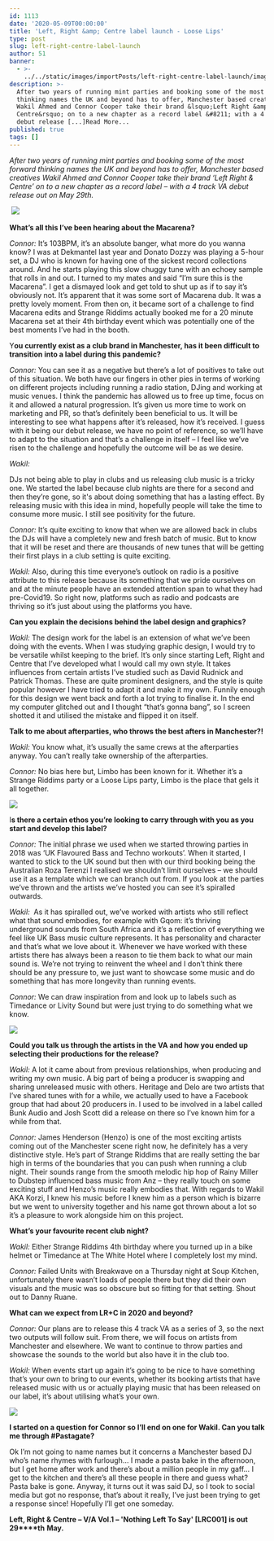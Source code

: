 ```yaml
---
id: 1113
date: '2020-05-09T00:00:00'
title: 'Left, Right &amp; Centre label launch - Loose Lips'
type: post
slug: left-right-centre-label-launch
author: 51
banner:
  - >-
    ../../static/images/importPosts/left-right-centre-label-launch/image1113.jpeg
description: >-
  After two years of running mint parties and booking some of the most forward
  thinking names the UK and beyond has to offer, Manchester based creatives
  Wakil Ahmed and Connor Cooper take their brand &lsquo;Left Right &amp;
  Centre&rsquo; on to a new chapter as a record label &#8211; with a 4 track VA
  debut release [...]Read More...
published: true
tags: []
---
```

_After two years of running mint parties and booking some of the most forward thinking names the UK and beyond has to offer, Manchester based creatives Wakil Ahmed and Connor Cooper take their brand ‘Left Right & Centre’ on to a new chapter as a record label – with a 4 track VA debut release out on May 29th._ 

 ![](/wp-content/uploads/live/img/wysiwyg/5eb7ff2379c7e.png)

**What’s all this I’ve been hearing about the Macarena?**

_Connor:_ It’s 103BPM, it’s an absolute banger, what more do you wanna know? I was at Dekmantel last year and Donato Dozzy was playing a 5-hour set, a DJ who is known for having one of the sickest record collections around. And he starts playing this slow chuggy tune with an echoey sample that rolls in and out. I turned to my mates and said “I’m sure this is the Macarena”. I get a dismayed look and get told to shut up as if to say it’s obviously not. It’s apparent that it was some sort of Macarena dub. It was a pretty lovely moment. From then on, it became sort of a challenge to find Macarena edits and Strange Riddims actually booked me for a 20 minute Macarena set at their 4th birthday event which was potentially one of the best moments I’ve had in the booth.

Y**ou currently exist as a club brand in Manchester, has it been difficult to transition into a label during this pandemic?**

_Connor:_ You can see it as a negative but there’s a lot of positives to take out of this situation. We both have our fingers in other pies in terms of working on different projects including running a radio station, DJing and working at music venues. I think the pandemic has allowed us to free up time, focus on it and allowed a natural progression. It’s given us more time to work on marketing and PR, so that’s definitely been beneficial to us. It will be interesting to see what happens after it’s released, how it’s received. I guess with it being our debut release, we have no point of reference, so we’ll have to adapt to the situation and that’s a challenge in itself – I feel like we’ve risen to the challenge and hopefully the outcome will be as we desire.

_Wakil:_ 

DJs not being able to play in clubs and us releasing club music is a tricky one. We started the label because club nights are there for a second and then they’re gone, so it's about doing something that has a lasting effect. By releasing music with this idea in mind, hopefully people will take the time to consume more music. I still see positivity for the future. 

_Connor:_ It’s quite exciting to know that when we are allowed back in clubs the DJs will have a completely new and fresh batch of music. But to know that it will be reset and there are thousands of new tunes that will be getting their first plays in a club setting is quite exciting. 

_Wakil:_ Also, during this time everyone’s outlook on radio is a positive attribute to this release because its something that we pride ourselves on and at the minute people have an extended attention span to what they had pre-Covid19. So right now, platforms such as radio and podcasts are thriving so it’s just about using the platforms you have.

**Can you explain the decisions behind the label design and graphics?**

_Wakil:_ The design work for the label is an extension of what we’ve been doing with the events. When I was studying graphic design, I would try to be versatile whilst keeping to the brief. It’s only since starting Left, Right and Centre that I’ve developed what I would call my own style. It takes influences from certain artists I’ve studied such as David Rudnick and Patrick Thomas. These are quite prominent designers, and the style is quite popular however I have tried to adapt it and make it my own. Funnily enough for this design we went back and forth a lot trying to finalise it. In the end my computer glitched out and I thought “that’s gonna bang”, so I screen shotted it and utilised the mistake and flipped it on itself. 

**Talk to me about afterparties, who throws the best afters in Manchester?!**

_Wakil:_ You know what, it’s usually the same crews at the afterparties anyway. You can’t really take ownership of the afterparties.

_Connor:_ No bias here but, Limbo has been known for it. Whether it’s a Strange Riddims party or a Loose Lips party, Limbo is the place that gels it all together.

![](/wp-content/uploads/live/img/wysiwyg/5eb7ff4da04f6.jpg)

I**s there a certain ethos you’re looking to carry through with you as you start and develop this label?**

_Connor:_ The initial phrase we used when we started throwing parties in 2018 was ‘UK Flavoured Bass and Techno workouts’. When it started, I wanted to stick to the UK sound but then with our third booking being the Australian Roza Terenzi I realised we shouldn’t limit ourselves – we should use it as a template which we can branch out from. If you look at the parties we’ve thrown and the artists we’ve hosted you can see it’s spiralled outwards. 

_Wakil:_  As it has spiralled out, we’ve worked with artists who still reflect what that sound embodies, for example with Gqom: it’s thriving underground sounds from South Africa and it’s a reflection of everything we feel like UK Bass music culture represents. It has personality and character and that’s what we love about it. Whenever we have worked with these artists there has always been a reason to tie them back to what our main sound is. We’re not trying to reinvent the wheel and I don’t think there should be any pressure to, we just want to showcase some music and do something that has more longevity than running events.

_Connor:_ We can draw inspiration from and look up to labels such as Timedance or Livity Sound but were just trying to do something what we know.

![](/wp-content/uploads/live/img/wysiwyg/5eb7ff5e4cc5f.jpg)

**Could you talk us through the artists in the VA and how you ended up selecting their productions for the release?**

_Wakil:_ A lot it came about from previous relationships, when producing and writing my own music. A big part of being a producer is swapping and sharing unreleased music with others. Heritage and Delo are two artists that I’ve shared tunes with for a while, we actually used to have a Facebook group that had about 20 producers in. I used to be involved in a label called Bunk Audio and Josh Scott did a release on there so I’ve known him for a while from that.

_Connor:_ James Henderson (Henzo) is one of the most exciting artists coming out of the Manchester scene right now, he definitely has a very distinctive style. He’s part of Strange Riddims that are really setting the bar high in terms of the boundaries that you can push when running a club night. Their sounds range from the smooth melodic hip hop of Rainy Miller to Dubstep influenced bass music from Anz – they really touch on some exciting stuff and Henzo’s music really embodies that. With regards to Wakil AKA Korzi, I knew his music before I knew him as a person which is bizarre but we went to university together and his name got thrown about a lot so it’s a pleasure to work alongside him on this project.

**What’s your favourite recent club night?**

_Wakil:_ Either Strange Riddims 4th birthday where you turned up in a bike helmet or Timedance at The White Hotel where I completely lost my mind.

_Connor:_ Failed Units with Breakwave on a Thursday night at Soup Kitchen, unfortunately there wasn’t loads of people there but they did their own visuals and the music was so obscure but so fitting for that setting. Shout out to Danny Ruane. 

**What can we expect from LR+C in 2020 and beyond?**

_Connor:_ Our plans are to release this 4 track VA as a series of 3, so the next two outputs will follow suit. From there, we will focus on artists from Manchester and elsewhere. We want to continue to throw parties and showcase the sounds to the world but also have it in the club too. 

_Wakil:_ When events start up again it’s going to be nice to have something that’s your own to bring to our events, whether its booking artists that have released music with us or actually playing music that has been released on our label, it’s about utilising what’s your own.

![](/wp-content/uploads/live/img/wysiwyg/5eb7ff728c733.jpg)

**I started on a question for Connor so I’ll end on one for Wakil. Can you talk me through #Pastagate?**

Ok I’m not going to name names but it concerns a Manchester based DJ who’s name rhymes with furlough… I made a pasta bake in the afternoon, but I get home after work and there’s about a million people in my gaff… I get to the kitchen and there’s all these people in there and guess what? Pasta bake is gone. Anyway, it turns out it was said DJ, so I took to social media but got no response, that’s about it really, I’ve just been trying to get a response since! Hopefully I’ll get one someday.

**Left, Right & Centre – V/A Vol.1 – 'Nothing Left To Say' \[LRC001\] is out 29****th** **May.**